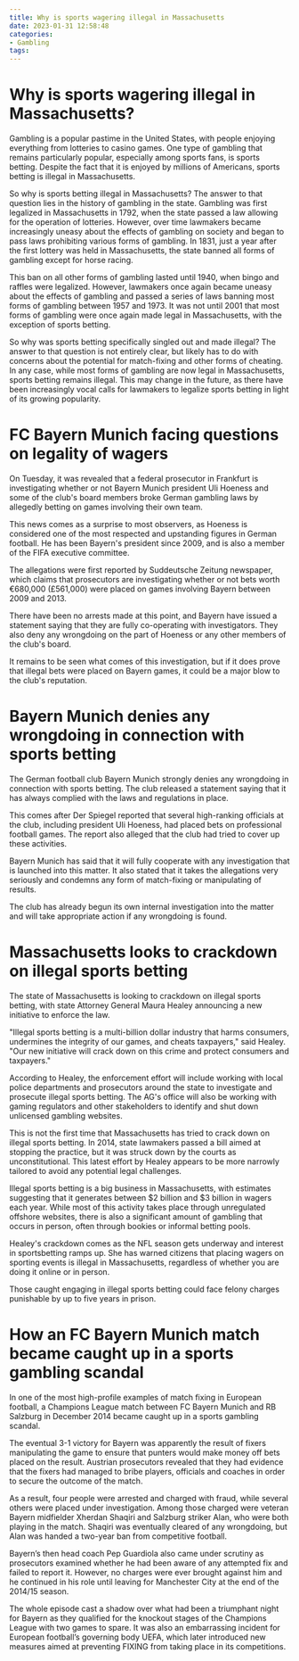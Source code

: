 ```yaml
---
title: Why is sports wagering illegal in Massachusetts
date: 2023-01-31 12:58:48
categories:
- Gambling
tags:
---
```



#  Why is sports wagering illegal in Massachusetts?

Gambling is a popular pastime in the United States, with people enjoying everything from lotteries to casino games. One type of gambling that remains particularly popular, especially among sports fans, is sports betting. Despite the fact that it is enjoyed by millions of Americans, sports betting is illegal in Massachusetts.

So why is sports betting illegal in Massachusetts? The answer to that question lies in the history of gambling in the state. Gambling was first legalized in Massachusetts in 1792, when the state passed a law allowing for the operation of lotteries. However, over time lawmakers became increasingly uneasy about the effects of gambling on society and began to pass laws prohibiting various forms of gambling. In 1831, just a year after the first lottery was held in Massachusetts, the state banned all forms of gambling except for horse racing.

This ban on all other forms of gambling lasted until 1940, when bingo and raffles were legalized. However, lawmakers once again became uneasy about the effects of gambling and passed a series of laws banning most forms of gambling between 1957 and 1973. It was not until 2001 that most forms of gambling were once again made legal in Massachusetts, with the exception of sports betting.

So why was sports betting specifically singled out and made illegal? The answer to that question is not entirely clear, but likely has to do with concerns about the potential for match-fixing and other forms of cheating. In any case, while most forms of gambling are now legal in Massachusetts, sports betting remains illegal. This may change in the future, as there have been increasingly vocal calls for lawmakers to legalize sports betting in light of its growing popularity.

#  FC Bayern Munich facing questions on legality of wagers

On Tuesday, it was revealed that a federal prosecutor in Frankfurt is investigating whether or not Bayern Munich president Uli Hoeness and some of the club's board members broke German gambling laws by allegedly betting on games involving their own team.

This news comes as a surprise to most observers, as Hoeness is considered one of the most respected and upstanding figures in German football. He has been Bayern's president since 2009, and is also a member of the FIFA executive committee.

The allegations were first reported by Suddeutsche Zeitung newspaper, which claims that prosecutors are investigating whether or not bets worth €680,000 (£561,000) were placed on games involving Bayern between 2009 and 2013.

There have been no arrests made at this point, and Bayern have issued a statement saying that they are fully co-operating with investigators. They also deny any wrongdoing on the part of Hoeness or any other members of the club's board.

It remains to be seen what comes of this investigation, but if it does prove that illegal bets were placed on Bayern games, it could be a major blow to the club's reputation.

#  Bayern Munich denies any wrongdoing in connection with sports betting

The German football club Bayern Munich strongly denies any wrongdoing in connection with sports betting. The club released a statement saying that it has always complied with the laws and regulations in place.

This comes after Der Spiegel reported that several high-ranking officials at the club, including president Uli Hoeness, had placed bets on professional football games. The report also alleged that the club had tried to cover up these activities.

Bayern Munich has said that it will fully cooperate with any investigation that is launched into this matter. It also stated that it takes the allegations very seriously and condemns any form of match-fixing or manipulating of results.

The club has already begun its own internal investigation into the matter and will take appropriate action if any wrongdoing is found.

#  Massachusetts looks to crackdown on illegal sports betting

The state of Massachusetts is looking to crackdown on illegal sports betting, with state Attorney General Maura Healey announcing a new initiative to enforce the law.

"Illegal sports betting is a multi-billion dollar industry that harms consumers, undermines the integrity of our games, and cheats taxpayers," said Healey. "Our new initiative will crack down on this crime and protect consumers and taxpayers."

According to Healey, the enforcement effort will include working with local police departments and prosecutors around the state to investigate and prosecute illegal sports betting. The AG's office will also be working with gaming regulators and other stakeholders to identify and shut down unlicensed gambling websites.

This is not the first time that Massachusetts has tried to crack down on illegal sports betting. In 2014, state lawmakers passed a bill aimed at stopping the practice, but it was struck down by the courts as unconstitutional. This latest effort by Healey appears to be more narrowly tailored to avoid any potential legal challenges.

Illegal sports betting is a big business in Massachusetts, with estimates suggesting that it generates between $2 billion and $3 billion in wagers each year. While most of this activity takes place through unregulated offshore websites, there is also a significant amount of gambling that occurs in person, often through bookies or informal betting pools.

Healey's crackdown comes as the NFL season gets underway and interest in sportsbetting ramps up. She has warned citizens that placing wagers on sporting events is illegal in Massachusetts, regardless of whether you are doing it online or in person.

Those caught engaging in illegal sports betting could face felony charges punishable by up to five years in prison.

#  How an FC Bayern Munich match became caught up in a sports gambling scandal

In one of the most high-profile examples of match fixing in European football, a Champions League match between FC Bayern Munich and RB Salzburg in December 2014 became caught up in a sports gambling scandal.

The eventual 3-1 victory for Bayern was apparently the result of fixers manipulating the game to ensure that punters would make money off bets placed on the result. Austrian prosecutors revealed that they had evidence that the fixers had managed to bribe players, officials and coaches in order to secure the outcome of the match.

As a result, four people were arrested and charged with fraud, while several others were placed under investigation. Among those charged were veteran Bayern midfielder Xherdan Shaqiri and Salzburg striker Alan, who were both playing in the match. Shaqiri was eventually cleared of any wrongdoing, but Alan was handed a two-year ban from competitive football.

Bayern’s then head coach Pep Guardiola also came under scrutiny as prosecutors examined whether he had been aware of any attempted fix and failed to report it. However, no charges were ever brought against him and he continued in his role until leaving for Manchester City at the end of the 2014/15 season.

The whole episode cast a shadow over what had been a triumphant night for Bayern as they qualified for the knockout stages of the Champions League with two games to spare. It was also an embarrassing incident for European football’s governing body UEFA, which later introduced new measures aimed at preventing FIXING from taking place in its competitions.